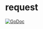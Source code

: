 # request
[![GoDoc](https://godoc.org/github.com/golang/gddo?status.svg)](http://godoc.org/pkg/github.com/leonmaia/requests)



